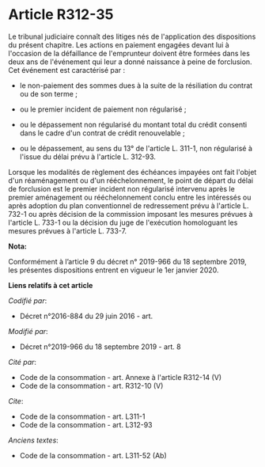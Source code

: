 # Article R312-35

Le   tribunal judiciaire connaît des litiges nés de l'application des dispositions du présent chapitre. Les actions en
paiement engagées devant lui à l'occasion de la défaillance de l'emprunteur doivent être formées dans les deux ans de
l'événement qui leur a donné naissance à peine de forclusion. Cet événement est caractérisé par :

- le non-paiement des sommes dues à la suite de la résiliation du contrat ou de son terme ;

- ou le premier incident de paiement non régularisé ;

- ou le dépassement non régularisé du montant total du crédit consenti dans le cadre d'un contrat de crédit renouvelable ;

- ou le dépassement, au sens du 13° de l'article L. 311-1, non régularisé à l'issue du délai prévu à l'article L. 312-93. 

Lorsque les modalités de règlement des échéances impayées ont fait l'objet d'un réaménagement ou d'un rééchelonnement, le
point de départ du délai de forclusion est le premier incident non régularisé intervenu après le premier aménagement ou
rééchelonnement conclu entre les intéressés ou après adoption du plan conventionnel de redressement prévu à l'article L.
732-1 ou après décision de la commission imposant les mesures prévues à l'article L. 733-1 ou la décision du juge de
l'exécution homologuant les mesures prévues à l'article L. 733-7.

**Nota:**

Conformément à l’article 9 du décret n° 2019-966 du 18 septembre 2019, les présentes dispositions entrent en vigueur le 1er
janvier 2020.

**Liens relatifs à cet article**

_Codifié par_:

  - Décret n°2016-884 du 29 juin 2016 - art.

_Modifié par_:

  - Décret n°2019-966 du 18 septembre 2019 - art. 8

_Cité par_:

  - Code de la consommation - art. Annexe à l'article R312-14 (V)
  - Code de la consommation - art. R312-10 (V)

_Cite_:

  - Code de la consommation - art. L311-1
  - Code de la consommation - art. L312-93

_Anciens textes_:

  - Code de la consommation - art. L311-52 (Ab)
